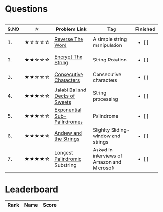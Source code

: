 # Questions


<table>
<tr align="left">  

| S.NO | ☆   | Problem Link | Tag | Finished    |
|--------| --- | ----------------------------- | ------ |  ------------------------- |
| 1. | ★☆☆☆☆ | [Reverse The Word](https://www.codechef.com/problems/BC102)                                         | A simple string manipulation | <ul> <li> [ ] </li> </ul> |
|  2.| ★★☆☆☆ | [Encrypt The String](https://www.codechef.com/problems/BC203)    | String Rotation | <ul> <li> [ ] </li> </ul> |
|  3.| ★★☆☆☆ | [Consecutive Characters](https://leetcode.com/problems/consecutive-characters/)                           | Consecutive characters | <ul> <li> [ ] </li> </ul> |
|  4.| ★★★☆☆ | [Jalebi Bai and Decks of Sweets](https://www.codechef.com/problems/KOL1505)                                   | String processing | <ul> <li> [ ] </li> </ul> |
|  5.| ★★★☆☆ | [Exponential Sub-Palindromes](https://www.codechef.com/problems/EXPALIN)                                         |  Palindrome | <ul> <li> [ ] </li> </ul> |
|  6.| ★★★★☆ | [Andrew and the Strings](https://www.codechef.com/problems/AMSTRING)                                  | Slighlty Sliding-window and strings | <ul> <li> [ ] </li> </ul> |
|  7.| ★★★★☆ | [Longest Palindromic Substring](https://www.interviewbit.com/problems/longest-palindromic-substring)                                     | Asked in interviews of Amazon and Microsoft  | <ul> <li> [ ] </li> </ul> |

</tr>

# Leaderboard

| Rank |   Name   | Score|
|------| -------- | ---- |


</tr>
<table>
